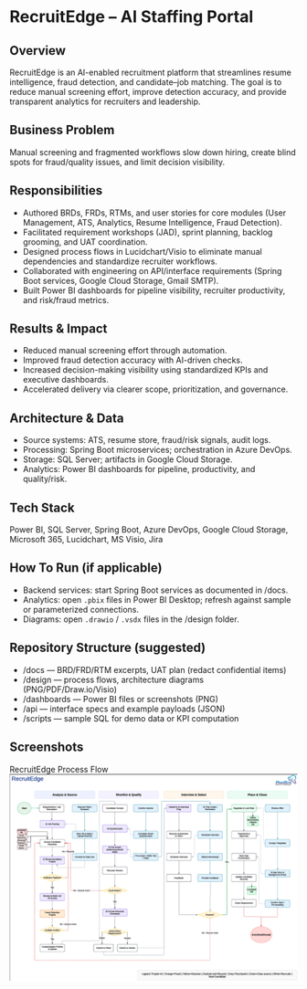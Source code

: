 # RecruitEdge – AI Staffing Portal

## Overview
RecruitEdge is an AI-enabled recruitment platform that streamlines resume intelligence, fraud detection, and candidate–job matching. The goal is to reduce manual screening effort, improve detection accuracy, and provide transparent analytics for recruiters and leadership.

## Business Problem
Manual screening and fragmented workflows slow down hiring, create blind spots for fraud/quality issues, and limit decision visibility.

## Responsibilities
- Authored BRDs, FRDs, RTMs, and user stories for core modules (User Management, ATS, Analytics, Resume Intelligence, Fraud Detection).
- Facilitated requirement workshops (JAD), sprint planning, backlog grooming, and UAT coordination.
- Designed process flows in Lucidchart/Visio to eliminate manual dependencies and standardize recruiter workflows.
- Collaborated with engineering on API/interface requirements (Spring Boot services, Google Cloud Storage, Gmail SMTP).
- Built Power BI dashboards for pipeline visibility, recruiter productivity, and risk/fraud metrics.

## Results & Impact
- Reduced manual screening effort through automation.
- Improved fraud detection accuracy with AI-driven checks.
- Increased decision-making visibility using standardized KPIs and executive dashboards.
- Accelerated delivery via clearer scope, prioritization, and governance.

## Architecture & Data
- Source systems: ATS, resume store, fraud/risk signals, audit logs.
- Processing: Spring Boot microservices; orchestration in Azure DevOps.
- Storage: SQL Server; artifacts in Google Cloud Storage.
- Analytics: Power BI dashboards for pipeline, productivity, and quality/risk.

## Tech Stack
Power BI, SQL Server, Spring Boot, Azure DevOps, Google Cloud Storage, Microsoft 365, Lucidchart, MS Visio, Jira

## How To Run (if applicable)
- Backend services: start Spring Boot services as documented in /docs.
- Analytics: open `.pbix` files in Power BI Desktop; refresh against sample or parameterized connections.
- Diagrams: open `.drawio` / `.vsdx` files in the /design folder.

## Repository Structure (suggested)
- /docs — BRD/FRD/RTM excerpts, UAT plan (redact confidential items)
- /design — process flows, architecture diagrams (PNG/PDF/Draw.io/Visio)
- /dashboards — Power BI files or screenshots (PNG)
- /api — interface specs and example payloads (JSON)
- /scripts — sample SQL for demo data or KPI computation

## Screenshots
RecruitEdge Process Flow  
![RecruitEdge Process Flow](assets/process-flow.png)

